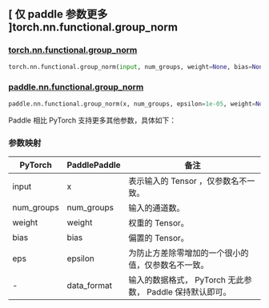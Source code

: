 ## [ 仅 paddle 参数更多 ]torch.nn.functional.group_norm

### [torch.nn.functional.group_norm](https://pytorch.org/docs/stable/generated/torch.nn.functional.group_norm.html#torch.nn.functional.group_norm)

```python
torch.nn.functional.group_norm(input, num_groups, weight=None, bias=None, eps=1e-05)
```

### [paddle.nn.functional.group_norm](https://www.paddlepaddle.org.cn/documentation/docs/zh/develop/api/paddle/nn/functional/group_norm_cn.html#group-norm)
```python
paddle.nn.functional.group_norm(x, num_groups, epsilon=1e-05, weight=None, bias=None, data_format='NCHW', name=None)
```

Paddle 相比 PyTorch 支持更多其他参数，具体如下：

### 参数映射

| PyTorch       | PaddlePaddle | 备注                                                   |
| ------------- | ------------ | ------------------------------------------------------ |
| input         | x            | 表示输入的 Tensor ，仅参数名不一致。                      |
| num_groups    | num_groups   | 输入的通道数。                                           |
| weight        | weight       | 权重的 Tensor。                                         |
| bias          | bias         | 偏置的 Tensor。                                         |
| eps           | epsilon      | 为防止方差除零增加的一个很小的值，仅参数名不一致。          |
| -             | data_format  | 输入的数据格式， PyTorch 无此参数， Paddle 保持默认即可。  |
